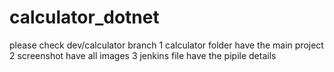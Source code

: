 # calculator_dotnet
please check dev/calculator branch 
1 calculator folder have the main project 
2 screenshot have all images 
3 jenkins file have the pipile details 
